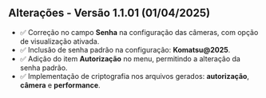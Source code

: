## Alterações - Versão 1.1.01 (01/04/2025)

- ✅ Correção no campo **Senha** na configuração das câmeras, com opção de visualização ativada.
- ✅ Inclusão de senha padrão na configuração: **Komatsu@2025**.
- ✅ Adição do item **Autorização** no menu, permitindo a alteração da senha padrão.
- ✅ Implementação de criptografia nos arquivos gerados: **autorização**, **câmera** e **performance**.